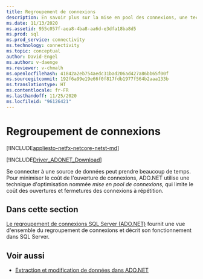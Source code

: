 ```yaml
---
title: Regroupement de connexions
description: En savoir plus sur la mise en pool des connexions, une technique d’optimisation utilisée par ADO.NET pour réduire le coût de l’ouverture des connexions aux sources de données.
ms.date: 11/13/2020
ms.assetid: 955c057f-aea8-4ba8-aa6d-e3dfa18ba8d5
ms.prod: sql
ms.prod_service: connectivity
ms.technology: connectivity
ms.topic: conceptual
author: David-Engel
ms.author: v-daenge
ms.reviewer: v-chmalh
ms.openlocfilehash: 41842a2eb754aedc31bad206ad427a86bb65f00f
ms.sourcegitcommit: 192f6a99e19e66f0f817fdb1977f564b2aaa133b
ms.translationtype: HT
ms.contentlocale: fr-FR
ms.lasthandoff: 11/25/2020
ms.locfileid: "96126421"
---
```

# <a name="connection-pooling"></a>Regroupement de connexions

[!INCLUDE[appliesto-netfx-netcore-netst-md](../../includes/appliesto-netfx-netcore-netst-md.md)]

[!INCLUDE[Driver_ADONET_Download](../../includes/driver_adonet_download.md)]

Se connecter à une source de données peut prendre beaucoup de temps. Pour minimiser le coût de l'ouverture de connexions, ADO.NET utilise une technique d'optimisation nommée *mise en pool de connexions*, qui limite le coût des ouvertures et fermetures des connexions à répétition.

## <a name="in-this-section"></a>Dans cette section  

[Le regroupement de connexions SQL Server (ADO.NET)](sql-server-connection-pooling.md) fournit une vue d'ensemble du regroupement de connexions et décrit son fonctionnement dans SQL Server.

## <a name="see-also"></a>Voir aussi

- [Extraction et modification de données dans ADO.NET](retrieving-modifying-data.md)
